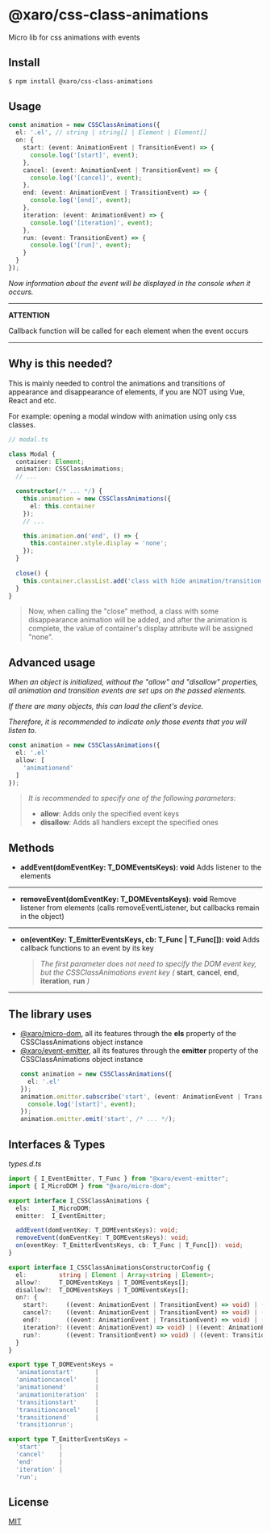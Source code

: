 # @xaro/css-class-animations

Micro lib for css animations with events

## Install

```sh
$ npm install @xaro/css-class-animations
```

## Usage

```ts
const animation = new CSSClassAnimations({
  el: '.el', // string | string[] | Element | Element[]
  on: {
    start: (event: AnimationEvent | TransitionEvent) => {
      console.log('[start]', event);
    },
    cancel: (event: AnimationEvent | TransitionEvent) => {
      console.log('[cancel]', event);
    },
    end: (event: AnimationEvent | TransitionEvent) => {
      console.log('[end]', event);
    },
    iteration: (event: AnimationEvent) => {
      console.log('[iteration]', event);
    },
    run: (event: TransitionEvent) => {
      console.log('[run]', event);
    }
  }
});
```
*Now information about the event will be displayed in the console when it occurs.*

***
**ATTENTION**

Сallback function will be called for each element when the event occurs
***

## Why is this needed?

This is mainly needed to control the animations and transitions of appearance and disappearance of elements, if you are NOT using Vue, React and etc.

For example: opening a modal window with animation using only css classes.

```ts
// modal.ts

class Modal {
  container: Element;
  animation: CSSClassAnimations;
  // ...

  constructor(/* ... */) {
    this.animation = new CSSClassAnimations({
      el: this.container
    });
    // ...

    this.animation.on('end', () => {
      this.container.style.display = 'none';
    });
  }
  
  close() {
    this.container.classList.add('class with hide animation/transition');
  }
}
```

> Now, when calling the "close" method, a class with some disappearance animation will be added, and after the animation is complete, the value of container's display attribute will be assigned "none".

## Advanced usage

*When an object is initialized, without the "allow" and "disallow" properties, all animation and transition events are set ups on the passed elements.*

*If there are many objects, this can load the client's device.*

*Therefore, it is recommended to indicate only those events that you will listen to.*

```ts
const animation = new CSSClassAnimations({
  el: '.el'
  allow: [
    'animationend'
  ]
});
```
> *It is recommended to specify one of the following parameters:*
> - **allow**:    Adds only the specified event keys
> - **disallow**: Adds all handlers except the specified ones

## Methods
- **addEvent(domEventKey: T_DOMEventsKeys): void**
Adds listener to the elements
***
- **removeEvent(domEventKey: T_DOMEventsKeys): void**
Remove listener from elements (calls removeEventListener, but callbacks remain in the object)
***
- **on(eventKey: T_EmitterEventsKeys, cb: T_Func | T_Func[]): void**
Adds callback functions to an event by its key
  > *The first parameter does not need to specify the DOM event key, but the CSSClassAnimations event key (* **start**, **cancel**, **end**, **iteration**, **run** *)*

***

## The library uses
- [@xaro/micro-dom](https://www.npmjs.com/package/@xaro/micro-dom), all its features through the **els** property of the CSSClassAnimations object instance
- [@xaro/event-emitter](https://www.npmjs.com/package/@xaro/event-emitter), all its features through the **emitter** property of the CSSClassAnimations object instance
  ```ts
  const animation = new CSSClassAnimations({
    el: '.el'
  });
  animation.emitter.subscribe('start', (event: AnimationEvent | TransitionEvent) => {
    console.log('[start]', event);
  });
  animation.emitter.emit('start', /* ... */);
  ```

## Interfaces & Types

*types.d.ts*
```ts
import { I_EventEmitter, T_Func } from "@xaro/event-emitter";
import { I_MicroDOM } from "@xaro/micro-dom";

export interface I_CSSClassAnimations {
  els:      I_MicroDOM;
  emitter:  I_EventEmitter;

  addEvent(domEventKey: T_DOMEventsKeys): void;
  removeEvent(domEventKey: T_DOMEventsKeys): void;
  on(eventKey: T_EmitterEventsKeys, cb: T_Func | T_Func[]): void;
}

export interface I_CSSClassAnimationsConstructorConfig {
  el:         string | Element | Array<string | Element>;
  allow?:     T_DOMEventsKeys | T_DOMEventsKeys[];
  disallow?:  T_DOMEventsKeys | T_DOMEventsKeys[];
  on?: {
    start?:     ((event: AnimationEvent | TransitionEvent) => void) | ((event: AnimationEvent | TransitionEvent) => void)[];
    cancel?:    ((event: AnimationEvent | TransitionEvent) => void) | ((event: AnimationEvent | TransitionEvent) => void)[];
    end?:       ((event: AnimationEvent | TransitionEvent) => void) | ((event: AnimationEvent | TransitionEvent) => void)[];
    iteration?: ((event: AnimationEvent) => void) | ((event: AnimationEvent) => void)[];
    run?:       ((event: TransitionEvent) => void) | ((event: TransitionEvent) => void)[];
  }
}

export type T_DOMEventsKeys =
  'animationstart'      |
  'animationcancel'     |
  'animationend'        |
  'animationiteration'  |
  'transitionstart'     |
  'transitioncancel'    |
  'transitionend'       |
  'transitionrun';

export type T_EmitterEventsKeys =
  'start'     |
  'cancel'    |
  'end'       |
  'iteration' |
  'run';
```

## License
[MIT](LICENSE)